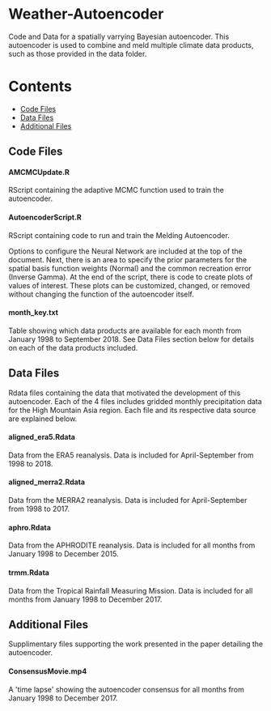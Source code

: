 # Weather-Autoencoder
Code and Data for a spatially varrying Bayesian autoencoder. 
This autoencoder is used to combine and meld multiple climate data products, such as those provided in the data folder.

Contents
========

 * [Code Files](#code-files)
 * [Data Files](#data-files)
 * [Additional Files](#additional-files)

## Code Files
#### AMCMCUpdate.R
RScript containing the adaptive MCMC function used to train the autoencoder. 

#### AutoencoderScript.R
RScript containing code to run and train the Melding Autoencoder. 

Options to configure the Neural Network are included at the top of the document.
Next, there is an area to specify the prior parameters for the spatial basis function weights (Normal) and the common recreation error (Inverse Gamma).
At the end of the script, there is code to create plots of values of interest. These plots can be customized, changed, or removed without changing the function of the autoencoder itself. 

#### month_key.txt
Table showing which data products are available for each month from January 1998 to September 2018. See Data Files section below for details on each of the data products included.

## Data Files
Rdata files containing the data that motivated the development of this autoencoder. 
Each of the 4 files includes gridded monthly precipitation data for the High Mountain Asia region. Each file and its respective data source are explained below. 

#### aligned_era5.Rdata
Data from the ERA5 reanalysis. Data is included for April-September from 1998 to 2018.

#### aligned_merra2.Rdata
Data from the MERRA2 reanalysis. Data is included for April-September from 1998 to 2017.

#### aphro.Rdata
Data from the APHRODITE reanalysis. Data is included for all months from January 1998 to December 2015.

#### trmm.Rdata
Data from the Tropical Rainfall Measuring Mission. Data is included for all months from January 1998 to December 2017.

## Additional Files
Supplimentary files supporting the work presented in the paper detailing the autoencoder. 

#### ConsensusMovie.mp4
A 'time lapse' showing the autoencoder consensus for all months from January 1998 to December 2017.
